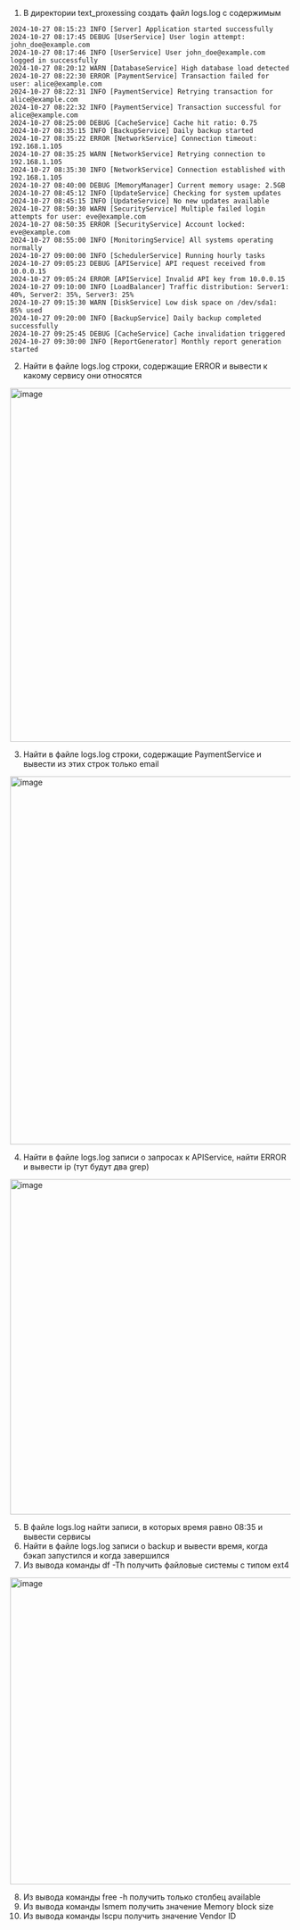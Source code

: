 1) В директории text_proxessing создать файл logs.log с содержимым
```
2024-10-27 08:15:23 INFO [Server] Application started successfully
2024-10-27 08:17:45 DEBUG [UserService] User login attempt: john_doe@example.com
2024-10-27 08:17:46 INFO [UserService] User john_doe@example.com logged in successfully
2024-10-27 08:20:12 WARN [DatabaseService] High database load detected
2024-10-27 08:22:30 ERROR [PaymentService] Transaction failed for user: alice@example.com
2024-10-27 08:22:31 INFO [PaymentService] Retrying transaction for alice@example.com
2024-10-27 08:22:32 INFO [PaymentService] Transaction successful for alice@example.com
2024-10-27 08:25:00 DEBUG [CacheService] Cache hit ratio: 0.75
2024-10-27 08:35:15 INFO [BackupService] Daily backup started
2024-10-27 08:35:22 ERROR [NetworkService] Connection timeout: 192.168.1.105
2024-10-27 08:35:25 WARN [NetworkService] Retrying connection to 192.168.1.105
2024-10-27 08:35:30 INFO [NetworkService] Connection established with 192.168.1.105
2024-10-27 08:40:00 DEBUG [MemoryManager] Current memory usage: 2.5GB
2024-10-27 08:45:12 INFO [UpdateService] Checking for system updates
2024-10-27 08:45:15 INFO [UpdateService] No new updates available
2024-10-27 08:50:30 WARN [SecurityService] Multiple failed login attempts for user: eve@example.com
2024-10-27 08:50:35 ERROR [SecurityService] Account locked: eve@example.com
2024-10-27 08:55:00 INFO [MonitoringService] All systems operating normally
2024-10-27 09:00:00 INFO [SchedulerService] Running hourly tasks
2024-10-27 09:05:23 DEBUG [APIService] API request received from 10.0.0.15
2024-10-27 09:05:24 ERROR [APIService] Invalid API key from 10.0.0.15
2024-10-27 09:10:00 INFO [LoadBalancer] Traffic distribution: Server1: 40%, Server2: 35%, Server3: 25%
2024-10-27 09:15:30 WARN [DiskService] Low disk space on /dev/sda1: 85% used
2024-10-27 09:20:00 INFO [BackupService] Daily backup completed successfully
2024-10-27 09:25:45 DEBUG [CacheService] Cache invalidation triggered
2024-10-27 09:30:00 INFO [ReportGenerator] Monthly report generation started
```
2) Найти в файле logs.log строки, содержащие ERROR и вывести к какому сервису они относятся

<img width="634" alt="image" src="https://github.com/user-attachments/assets/225d6c9c-6ade-425b-a5f6-8eb6bd0ec71f">

3) Найти в файле logs.log строки, содержащие PaymentService и вывести из этих строк только email

<img width="660" alt="image" src="https://github.com/user-attachments/assets/f37ffff0-b190-494e-92aa-196444f6272b">

4) Найти в файле logs.log записи о запросах к APIService, найти ERROR и вывести ip (тут будут два grep)

<img width="601" alt="image" src="https://github.com/user-attachments/assets/416ab9d7-637f-4c1c-ac14-78e757bb9183">

5) В файле logs.log найти записи, в которых время равно 08:35 и вывести сервисы
6) Найти в файле logs.log записи о backup и вывести время, когда бэкап запустился и когда завершился
7) Из вывода команды df -Th получить файловые системы с типом ext4

<img width="550" alt="image" src="https://github.com/user-attachments/assets/29589ead-c55b-4277-bb7e-f18eddcb99e0">

8) Из вывода команды free -h получить только столбец available
9) Из вывода команды lsmem получить значение Memory block size
10) Из вывода команды lscpu получить значение Vendor ID

